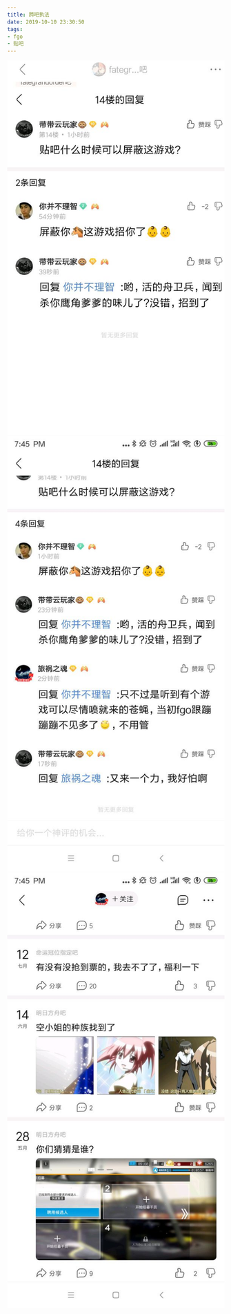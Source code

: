 ```yaml
---
title: 跨吧执法
date: 2019-10-10 23:30:50
tags:
- fgo
- 贴吧
---
```

![](2019-10-10-23-30/01.jpg)
![](2019-10-10-23-30/02.jpg)
![](2019-10-10-23-30/03.jpg)
